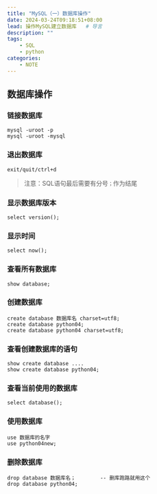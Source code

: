 ```yaml
---
title: "MySQL（一）数据库操作"
date: 2024-03-24T09:18:51+08:00
lead: 操作MySQL建立数据库   # 导言
description: ""
tags:
    - SQL
    - python
categories:
    - NOTE
---
```



<!--more-->


## 数据库操作

### 链接数据库
    mysql -uroot -p
    mysql -uroot -mysql

### 退出数据库
    exit/quit/ctrl+d

>注意：SQL语句最后需要有分号`；`作为结尾

### 显示数据库版本
    select version();

### 显示时间
    select now();

### 查看所有数据库
    show database;

### 创建数据库
    create database 数据库名 charset=utf8;
    create database python04;
    create database python04 charset=utf8;

### 查看创建数据库的语句
    show create database ....
    show create database python04;

### 查看当前使用的数据库
    select database();

### 使用数据库
    use 数据库的名字
    use python04new;

### 删除数据库
    drop database 数据库名；        -- 删库跑路就用这个
    drop database python04;

